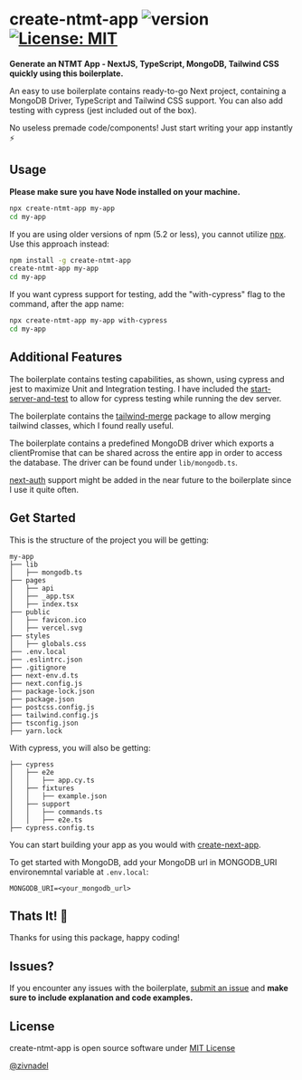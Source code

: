 # create-ntmt-app ![version](https://img.shields.io/badge/version-0.1.0-blue) [![License: MIT](https://img.shields.io/badge/License-MIT-yellow.svg)](https://opensource.org/licenses/MIT)

**Generate an NTMT App - NextJS, TypeScript, MongoDB, Tailwind CSS quickly using this boilerplate.**

An easy to use boilerplate contains ready-to-go Next project, containing a MongoDB Driver, TypeScript and Tailwind CSS support.
You can also add testing with cypress (jest included out of the box).

No useless premade code/components! Just start writing your app instantly ⚡

## Usage

**Please make sure you have Node installed on your machine.**
```sh
npx create-ntmt-app my-app
cd my-app
```

If you are using older versions of npm (5.2 or less), you cannot utilize [npx](https://medium.com/@maybekatz/introducing-npx-an-npm-package-runner-55f7d4bd282b).
Use this approach instead:

```sh
npm install -g create-ntmt-app
create-ntmt-app my-app
cd my-app
```

If you want cypress support for testing, add the "with-cypress" flag to the command, after the app name:
```sh
npx create-ntmt-app my-app with-cypress
cd my-app
```

## Additional Features
The boilerplate contains testing capabilities, as shown, using cypress and jest to maximize Unit and Integration testing. I have included the [start-server-and-test](https://github.com/bahmutov/start-server-and-test) to allow for cypress testing while running the dev server.

The boilerplate contains the [tailwind-merge](https://github.com/dcastil/tailwind-merge) package to allow merging tailwind classes, which I found really useful.

The boilerplate contains a predefined MongoDB driver which exports a clientPromise that can be shared across the entire app in order to access the database. The driver can be found under `lib/mongodb.ts`.

[next-auth](https://next-auth.js.org/) support might be added in the near future to the boilerplate since I use it quite often.

## Get Started
This is the structure of the project you will be getting:

```
my-app
├── lib
│   ├── mongodb.ts
├── pages
│   ├── api
│   ├── _app.tsx
│   ├── index.tsx
├── public
│   ├── favicon.ico
│   ├── vercel.svg
├── styles
│   ├── globals.css
├── .env.local
├── .eslintrc.json
├── .gitignore
├── next-env.d.ts
├── next.config.js
├── package-lock.json
├── package.json
├── postcss.config.js
├── tailwind.config.js
├── tsconfig.json
├── yarn.lock
```

With cypress, you will also be getting:
```
├── cypress
│   ├── e2e
│   │   ├── app.cy.ts
│   ├── fixtures
│   │   ├── example.json
│   ├── support
│   │   ├── commands.ts
│   │   ├── e2e.ts
├── cypress.config.ts
```

You can start building your app as you would with [create-next-app](https://nextjs.org/docs/api-reference/create-next-app).

To get started with MongoDB, add your MongoDB url in MONGODB_URI environemntal variable at `.env.local`:
```
MONGODB_URI=<your_mongodb_url>
```

## Thats It! 👊
Thanks for using this package, happy coding!

## Issues?
If you encounter any issues with the boilerplate, [submit an issue](https://github.com/zivnadel/create-ntmt-app/issues/new) and **make sure to include explanation and code examples.**

## License
create-ntmt-app is open source software under [MIT License](https://github.com/zivnadel/create-ntmt-app/blob/master/LICENSE.md)

[@zivnadel](https://github.com/zivnadel)

